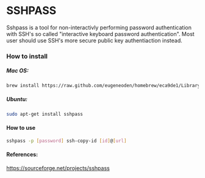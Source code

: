 SSHPASS
=======

Sshpass is a tool for non-interactivly performing password authentication with SSH's so called "interactive keyboard password authentication". Most user should use SSH's more secure public key authentiaction instead.

### How to install
##### Mac OS:
```sh
brew install https://raw.github.com/eugeneoden/homebrew/eca9de1/Library/Formula/ss
```

##### Ubuntu:
```sh
sudo apt-get install sshpass
```

#### How to use
```sh
sshpass -p [password] ssh-copy-id [id]@[url]
```

#### References:
https://sourceforge.net/projects/sshpass
